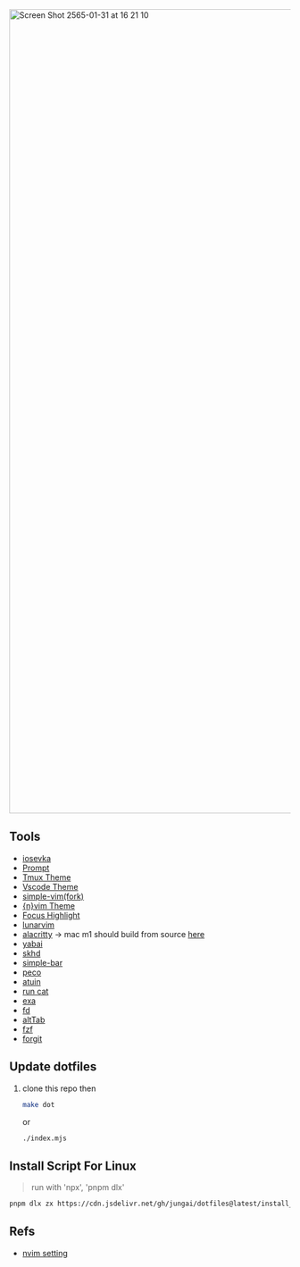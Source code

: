 <img width="1440" alt="Screen Shot 2565-01-31 at 16 21 10" src="https://user-images.githubusercontent.com/32437056/151768482-b53ca6bc-25b7-47f9-ba89-ba5dacde82df.png">

## Tools

- [iosevka](https://www.nerdfonts.com/font-downloads)
- [Prompt](https://github.com/starship/starship)
- [Tmux Theme](https://github.com/dracula/tmux)
- [Vscode Theme](https://marketplace.visualstudio.com/items?itemName=ngryman.codesandbox-theme)
- [simple-vim(fork)](https://github.com/jungai/vscode-simple-vim)
- [{n}vim Theme](https://github.com/Mofiqul/vscode.nvim)
- [Focus Highlight](https://github.com/dtinth/FocusHighlight.spoon)
- [lunarvim](https://www.lunarvim.org/#opinionated)
- [alacritty](https://github.com/alacritty/alacritty) -> mac m1 should build from source [here](https://github.com/alacritty/alacritty/issues/5632#issuecomment-988049036)
- [yabai](https://github.com/koekeishiya/yabai)
- [skhd](https://github.com/koekeishiya/skhd)
- [simple-bar](https://www.simple-bar.com)
- [peco](https://github.com/peco/peco)
- [atuin](https://github.com/ellie/atuin)
- [run cat](https://apps.apple.com/us/app/runcat/id1429033973?mt=12)
- [exa](https://github.com/ogham/exa)
- [fd](https://github.com/sharkdp/fd)
- [altTab](https://alt-tab-macos.netlify.app/)
- [fzf](https://github.com/junegunn/fzf#using-homebrew)
- [forgit](https://github.com/wfxr/forgit)

## Update dotfiles

1. clone this repo then

   ```bash
   make dot
   ```

   or

   ```bash
   ./index.mjs
   ```

## Install Script For Linux

> run with 'npx', 'pnpm dlx'

```bash
pnpm dlx zx https://cdn.jsdelivr.net/gh/jungai/dotfiles@latest/install_linux.mjs
```


## Refs

- [nvim setting](https://www.youtube.com/watch?v=FW2X1CXrU1w&t=499s)
